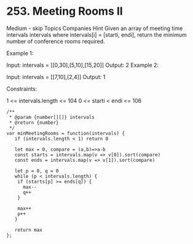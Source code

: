 # 253. Meeting Rooms II

Medium - skip
Topics
Companies
Hint
Given an array of meeting time intervals intervals where intervals[i] = [starti, endi], return the minimum number of conference rooms required.

Example 1:

Input: intervals = [[0,30],[5,10],[15,20]]
Output: 2
Example 2:

Input: intervals = [[7,10],[2,4]]
Output: 1

Constraints:

1 <= intervals.length <= 104
0 <= starti < endi <= 106

```
/**
 * @param {number[][]} intervals
 * @return {number}
 */
var minMeetingRooms = function(intervals) {
   if (intervals.length < 1) return 0

   let max = 0, compare = (a,b)=>a-b
   const starts = intervals.map(v => v[0]).sort(compare)
   const ends = intervals.map(v => v[1]).sort(compare)

   let p = 0, q = 0
   while (p < intervals.length) {
    if (starts[p] >= ends[q]) {
      max--
      q++
    }

    max++
    p++
   }

   return max
};
```
